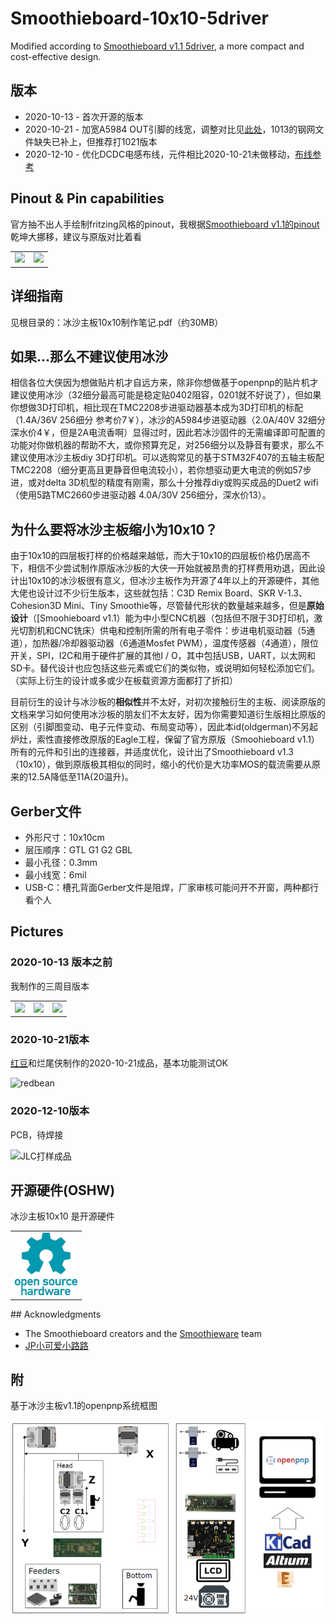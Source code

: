 # Smoothieboard-10x10-5driver
Modified according to [Smoothieboard v1.1 5driver](https://www.reprap.org/wiki/Smoothieboard), a more compact and cost-effective design.

## 版本

- 2020-10-13 - 首次开源的版本
- 2020-10-21 - 加宽A5984 OUT引脚的线宽，调整对比见[此处](https://github.com/oldgerman/Smoothieboard-10x10-5driver/blob/master/2020-10-21/image/A5984-changed.png)，1013的钢网文件缺失已补上，但推荐打1021版本
- 2020-12-10 - 优化DCDC电感布线，元件相比2020-10-21未做移动，[布线参考](https://www.monolithicpower.com/en/support/videos/emc-optimized-buck-converter-layout.html)

## Pinout & Pin capabilities

官方抽不出人手绘制fritzing风格的pinout，我根据[Smoothieboard v1.1的pinout](http://smoothieware.org/pinout)乾坤大挪移，建议与原版对比着看

<table>
    <td><image src = 2020-10-21/image/Smoothie-10x10-pinout-map-mini.png></td>
    <td><image src = 2020-10-21/image/Smoothie-10x10-pin-capabilities-mini.png></td>
</table>

## 详细指南

见根目录的：冰沙主板10x10制作笔记.pdf（约30MB）

## 如果...那么不建议使用冰沙

相信各位大侠因为想做贴片机才自远方来，除非你想做基于openpnp的贴片机才建议使用冰沙（32细分最高可能是稳定贴0402阻容，0201就不好说了），但如果你想做3D打印机，相比现在TMC2208步进驱动器基本成为3D打印机的标配（1.4A/36V 256细分 参考价7￥），冰沙的A5984步进驱动器（2.0A/40V 32细分 深水价4￥，但是2A电流香啊）显得过时，因此若冰沙固件的无需编译即可配置的功能对你做机器的帮助不大，或你预算充足，对256细分以及静音有要求，那么不建议使用冰沙主板diy 3D打印机。可以选购常见的基于STM32F407的五轴主板配TMC2208（细分更高且更静音但电流较小），若你想驱动更大电流的例如57步进，或对delta 3D机型的精度有刚需，那么十分推荐diy或购买成品的Duet2 wifi（使用5路TMC2660步进驱动器 4.0A/30V 256细分，深水价13）。

## 为什么要将冰沙主板缩小为10x10？

由于10x10的四层板打样的价格越来越低，而大于10x10的四层板价格仍居高不下，相信不少尝试制作原版冰沙板的大侠一开始就被昂贵的打样费用劝退，因此设计出10x10的冰沙板很有意义，但冰沙主板作为开源了4年以上的开源硬件，其他大佬也设计过不少衍生版本，这些就包括：C3D Remix Board、SKR V-1.3、Cohesion3D Mini、Tiny Smoothie等，尽管替代形状的数量越来越多，但是**原始设计**（[Smoohieboard v1.1）能为中小型CNC机器（包括但不限于3D打印机，激光切割机和CNC铣床）供电和控制所需的所有电子零件：步进电机驱动器（5通道），加热器/冷却器驱动器（6通道Mosfet PWM），温度传感器（4通道），限位开关，SPI，I2C和用于硬件扩展的其他I / O，其中包括USB，UART，以太网和SD卡。替代设计也应包括这些元素或它们的类似物，或说明如何轻松添加它们。（实际上衍生的设计或多或少在板载资源方面都打了折扣）

目前衍生的设计与冰沙板的**相似性**并不太好，对初次接触衍生的主板、阅读原版的文档来学习如何使用冰沙板的朋友们不太友好，因为你需要知道衍生版相比原版的区别（引脚图变动、电子元件变动、布局变动等），因此本id(oldgerman)不另起炉灶，索性直接修改原版的Eagle工程，保留了官方原版（Smoohieboard v1.1）所有的元件和引出的连接器，并适度优化，设计出了Smoothieboard v1.3（10x10），做到原版极其相似的同时，缩小的代价是大功率MOS的载流需要从原来的12.5A降低至11A(20温升)。

## Gerber文件

- 外形尺寸：10x10cm
- 层压顺序：GTL G1 G2 GBL
- 最小孔径：0.3mm
- 最小线宽：6mil
- USB-C：槽孔背面Gerber文件是阻焊，厂家审核可能问开不开窗，两种都行看个人

## Pictures

### 2020-10-13 版本之前

我制作的三周目版本

<table>
    <td><image src = 2020-10-13/image/三周目成品(1).jpg></td>
    <td><image src = 2020-10-13/image/三周目成品(2).jpg></td>
    <td><image src = 2020-10-13/image/三周目测试.png></td>
</table>

### 2020-10-21版本

[红豆](https://oshwhub.com/red_bean)和烂尾侠制作的2020-10-21成品，基本功能测试OK

![redbean](2020-10-21/image/redbean.jpg)

### 2020-12-10版本

PCB，待焊接

![JLC打样成品](2020-12-10/image/JLC打样成品.png)


## 开源硬件(OSHW)

冰沙主板10x10 是开源硬件

<table><td><img width = 100px height = 100px src = 2020-10-13/image/Oshw-logo.png></td></table>
## Acknowledgments

+ The Smoothieboard creators and the [Smoothieware](http://smoothieware.org/) team
+ [JP小可爱小路路](https://space.bilibili.com/479375532?from=search&seid=14974028502933777239)

## 附

基于冰沙主板v1.1的openpnp系统框图

![openpnp-基于思慕斯主板系统框图-system-overview](2020-10-13/openpnp-基于思慕斯主板系统框图-system-overview.png)

